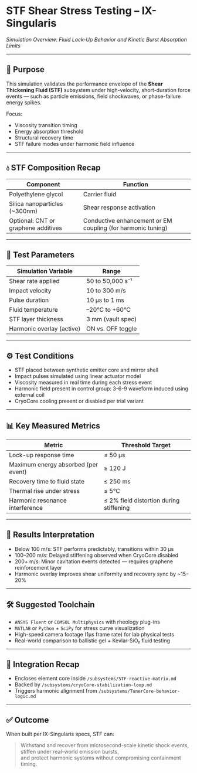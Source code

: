 # STF Shear Stress Testing – IX-Singularis  
*Simulation Overview: Fluid Lock-Up Behavior and Kinetic Burst Absorption Limits*

---

## 🧪 Purpose

This simulation validates the performance envelope of the **Shear Thickening Fluid (STF)** subsystem under high-velocity, short-duration force events — such as particle emissions, field shockwaves, or phase-failure energy spikes.

Focus:
- Viscosity transition timing
- Energy absorption threshold
- Structural recovery time
- STF failure modes under harmonic field influence

---

## 💧 STF Composition Recap

| Component           | Function |
|---------------------|----------|
| Polyethylene glycol | Carrier fluid |
| Silica nanoparticles (~300nm) | Shear response activation |
| Optional: CNT or graphene additives | Conductive enhancement or EM coupling (for harmonic tuning) |

---

## 🔬 Test Parameters

| Simulation Variable        | Range |
|-----------------------------|--------|
| Shear rate applied          | 50 to 50,000 s⁻¹ |
| Impact velocity             | 10 to 300 m/s |
| Pulse duration              | 10 μs to 1 ms |
| Fluid temperature           | –20°C to +60°C |
| STF layer thickness         | 3 mm (vault spec) |
| Harmonic overlay (active)  | ON vs. OFF toggle |

---

## ⚙️ Test Conditions

- STF placed between synthetic emitter core and mirror shell
- Impact pulses simulated using linear actuator model
- Viscosity measured in real time during each stress event
- Harmonic field present in control group: 3-6-9 waveform induced using external coil
- CryoCore cooling present or disabled per trial variant

---

## 📊 Key Measured Metrics

| Metric                         | Threshold Target |
|--------------------------------|------------------|
| Lock-up response time          | ≤ 50 μs |
| Maximum energy absorbed (per event) | ≥ 120 J |
| Recovery time to fluid state   | ≤ 250 ms |
| Thermal rise under stress      | ≤ 5°C |
| Harmonic resonance interference | ≤ 2% field distortion during stiffening |

---

## 🧠 Results Interpretation

- Below 100 m/s: STF performs predictably, transitions within 30 μs  
- 100–200 m/s: Delayed stiffening observed when CryoCore disabled  
- 200+ m/s: Minor cavitation events detected — requires graphene reinforcement layer  
- Harmonic overlay improves shear uniformity and recovery sync by ~15–20%

---

## 🛠️ Suggested Toolchain

- `ANSYS Fluent` or `COMSOL Multiphysics` with rheology plug-ins  
- `MATLAB` or `Python` + `SciPy` for stress curve visualization  
- High-speed camera footage (1μs frame rate) for lab physical tests  
- Real-world comparison to ballistic gel + Kevlar-SiO₂ fluid testing

---

## 🧩 Integration Recap

- Encloses element core inside `/subsystems/STF-reactive-matrix.md`
- Backed by `/subsystems/cryoCore-stabilization-loop.md`
- Triggers harmonic alignment from `/subsystems/TunerCore-behavior-logic.md`

---

## ✅ Outcome

When built per IX-Singularis specs, STF can:

> Withstand and recover from microsecond-scale kinetic shock events,  
> stiffen under real-world emission bursts,  
> and protect harmonic systems without compromising containment timing.

